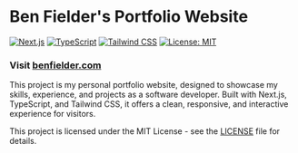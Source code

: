 # Ben Fielder's Portfolio Website

[![Next.js](https://img.shields.io/badge/Next.js-black?logo=nextdotjs&logoColor=white)](https://nextjs.org/)
[![TypeScript](https://img.shields.io/badge/TypeScript-blue?logo=typescript&logoColor=white)](https://www.typescriptlang.org/)
[![Tailwind CSS](https://img.shields.io/badge/Tailwind%20CSS-teal?logo=tailwindcss&logoColor=white)](https://tailwindcss.com/)
[![License: MIT](https://img.shields.io/badge/License-MIT-yellow.svg)](https://opensource.org/licenses/MIT)

### **Visit [benfielder.com](https://benfielder.com)**

This project is my personal portfolio website, designed to showcase my skills, experience, and projects as a software developer. Built with Next.js, TypeScript, and Tailwind CSS, it offers a clean, responsive, and interactive experience for visitors.

This project is licensed under the MIT License - see the [LICENSE](LICENSE) file for details.